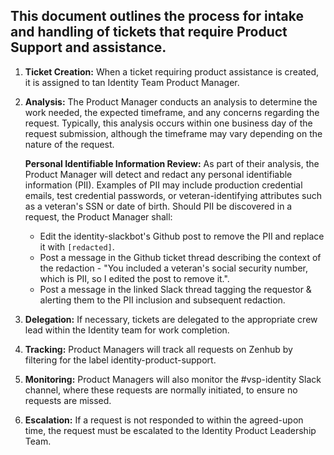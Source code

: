 ## This document outlines the process for intake and handling of tickets that require Product Support and assistance.

1. **Ticket Creation:** When a ticket requiring product assistance is created, it is assigned to tan Identity Team Product Manager.
2. **Analysis:** The Product Manager conducts an analysis to determine the work needed, the expected timeframe, and any concerns regarding the request. Typically, this analysis occurs within one business day of the request submission, although the timeframe may vary depending on the nature of the request. 

   **Personal Identifiable Information Review:** As part of their analysis, the Product Manager will detect and redact any personal identifiable information (PII). Examples of PII may include production credential emails, test credential passwords, or veteran-identifying attributes such as a veteran's SSN or date of birth. Should PII be discovered in a request, the Product Manager shall:
    * Edit the identity-slackbot's Github post to remove the PII and replace it with `[redacted]`.
    * Post a message in the Github ticket thread describing the context of the redaction - "You included a veteran's social security number, which is PII, so I edited the post to remove it.".
    * Post a message in the linked Slack thread tagging the requestor & alerting them to the PII inclusion and subsequent redaction.
4. **Delegation:** If necessary, tickets are delegated to the appropriate crew lead within the Identity team for work completion.
5. **Tracking:** Product Managers will track all requests on Zenhub by filtering for the label identity-product-support.
6. **Monitoring:** Product Managers will also monitor the #vsp-identity Slack channel, where these requests are normally initiated, to ensure no requests are missed.
7. **Escalation:** If a request is not responded to within the agreed-upon time, the request must be escalated to the Identity Product Leadership Team.
